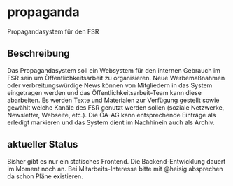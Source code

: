 # propaganda
Propagandasystem für den FSR

## Beschreibung

Das Propagandasystem soll ein Websystem für den internen Gebrauch im FSR sein um Öffentlichkeitsarbeit zu organisieren.
Neue Werbemaßnahmen oder verbreitungswürdige News können von Mitgliedern in das System eingetragen werden und das Öffentlichkeitsarbeit-Team kann diese abarbeiten. Es werden Texte und Materialen zur Verfügung gestellt sowie gewählt welche Kanäle des FSR genutzt werden sollen (soziale Netzwerke, Newsletter, Webseite, etc.). Die ÖA-AG kann entsprechende Einträge als erledigt markieren und das System dient im Nachhinein auch als Archiv.

## aktueller Status

Bisher gibt es nur ein statisches Frontend. Die Backend-Entwicklung dauert im Moment noch an. Bei Mitarbeits-Interesse bitte mit @heisig absprechen da schon Pläne existieren.
